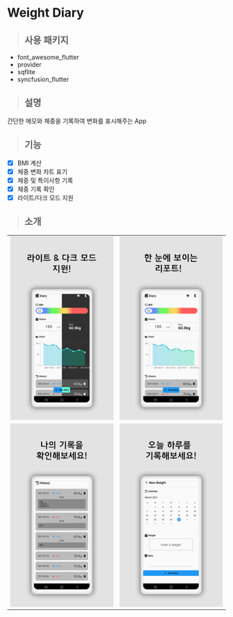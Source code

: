 # Weight Diary
> ## 사용 패키지
* font_awesome_flutter
* provider
* sqflite
* syncfusion_flutter

> ## 설명
간단한 메모와 체중을 기록하여 변화를 표시해주는 App

>## 기능
- [X] BMI 계산
- [X] 체중 변화 차트 표기
- [X] 체중 및 특이사항 기록
- [X] 체중 기록 확인
- [X] 라이트/다크 모드 지원

> ## 소개
|                           |                           |
| :-----------------------: | :-----------------------: |
| <img src="./info/3.png"/> | <img src="./info/4.png"/> |
| <img src="./info/5.png"/> | <img src="./info/6.png"/> |


